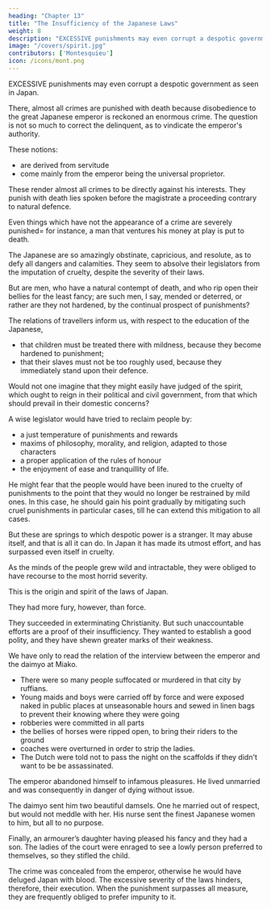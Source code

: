 ```yaml
---
heading: "Chapter 13"
title: "The Insufficiency of the Japanese Laws"
weight: 8
description: "EXCESSIVE punishments may even corrupt a despotic government as seen in Japan"
image: "/covers/spirit.jpg"
contributors: ['Montesquieu']
icon: /icons/mont.png
---
```



EXCESSIVE punishments may even corrupt a despotic government as seen in Japan.

There, almost all crimes are punished with death because disobedience to the great Japanese emperor is reckoned an enormous crime. The question is not so much to correct the delinquent, as to vindicate the emperor's authority.

These notions:
- are derived from servitude
- come mainly from the emperor being the universal proprietor. 

These render almost all crimes to be directly against his interests. They punish with death lies spoken before the magistrate a proceeding contrary to natural defence.

Even things which have not the appearance of a crime are severely punished= for instance, a man that ventures his money at play is put to death.

The Japanese are so amazingly obstinate, capricious, and resolute, as to defy all dangers and calamities. They seem to absolve their legislators from the imputation of cruelty, despite the severity of their laws. 

But are men, who have a natural contempt of death, and who rip open their bellies for the least fancy; are such men, I say, mended or deterred, or rather are they not hardened, by the continual prospect of punishments?

The relations of travellers inform us, with respect to the education of the Japanese, 
- that children must be treated there with mildness, because they become hardened to punishment; 
- that their slaves must not be too roughly used, because they immediately stand upon their defence. 

Would not one imagine that they might easily have judged of the spirit, which ought to reign in their political and civil government, from that which should prevail in their domestic concerns?

A wise legislator would have tried to reclaim people by:
- a just temperature of punishments and rewards
- maxims of philosophy, morality, and religion, adapted to those characters
- a proper application of the rules of honour
- the enjoyment of ease and tranquillity of life.

He might fear that the people would have been inured to the cruelty of punishments to the point that they would no longer be restrained by mild ones. In this case, he should gain his point gradually by mitigating such cruel punishments in particular cases, till he can extend this mitigation to all cases.

But these are springs to which despotic power is a stranger. It may abuse itself, and that is all it can do. In Japan it has made its utmost effort, and has surpassed even itself in cruelty.

As the minds of the people grew wild and intractable, they were obliged to have recourse to the most horrid severity.

This is the origin and spirit of the laws of Japan. 

They had more fury, however, than force. 

They succeeded in exterminating Christianity. But such unaccountable efforts are a proof of their insufficiency. They wanted to establish a good polity, and they have shewn greater marks of their weakness.

We have only to read the relation of the interview between the emperor and the daimyo at Miako. 
- There were so many people suffocated or murdered in that city by ruffians.
- Young maids and boys were carried off by force and were exposed naked in public places at unseasonable hours and sewed in linen bags to prevent their knowing where they were going
- robberies were committed in all parts
- the bellies of horses were ripped open, to bring their riders to the ground
- coaches were overturned in order to strip the ladies. 
- The Dutch were told not to pass the night on the scaffolds if they didn't want to be be assassinated.

The emperor abandoned himself to infamous pleasures. He lived unmarried and was consequently in danger of dying without issue. 

The daimyo sent him two beautiful damsels. One he married out of respect, but would not meddle with her. His nurse sent the finest Japanese women to him, but all to no purpose. 

Finally, an armourer’s daughter having pleased his fancy and they had a son. The ladies of the court were enraged to see a lowly person preferred to themselves, so they stifled the child. 

The crime was concealed from the emperor, otherwise he would have deluged Japan with blood. The excessive severity of the laws hinders, therefore, their execution. When the punishment surpasses all measure, they are frequently obliged to prefer impunity to it.
